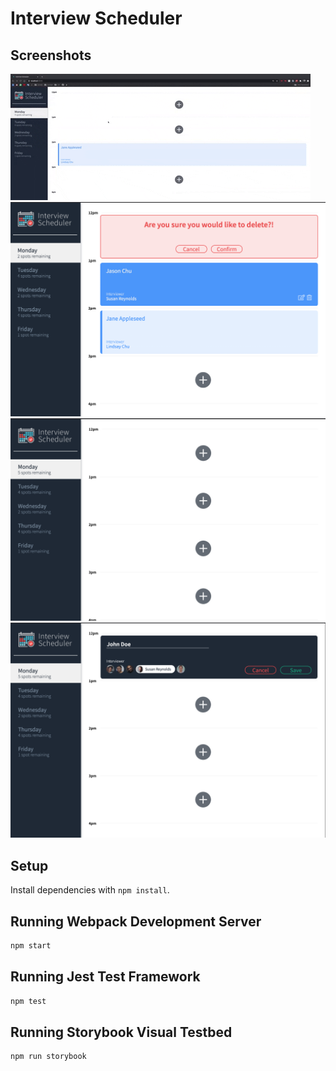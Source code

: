 # Interview Scheduler

## Screenshots

![Screengrab](https://github.com/saadxislam/scheduler/blob/master/docs/Animated%20GIF-social.gif)
!["Delete confirmation"](https://github.com/saadxislam/scheduler/blob/master/docs/delete-confirm.png)
!["Empty day view"](https://github.com/saadxislam/scheduler/blob/master/docs/empty-day.png)
!["New appointment"](https://github.com/saadxislam/scheduler/blob/master/docs/new-appt.png)

## Setup

Install dependencies with `npm install`.

## Running Webpack Development Server

```sh
npm start
```

## Running Jest Test Framework

```sh
npm test
```

## Running Storybook Visual Testbed

```sh
npm run storybook
```
